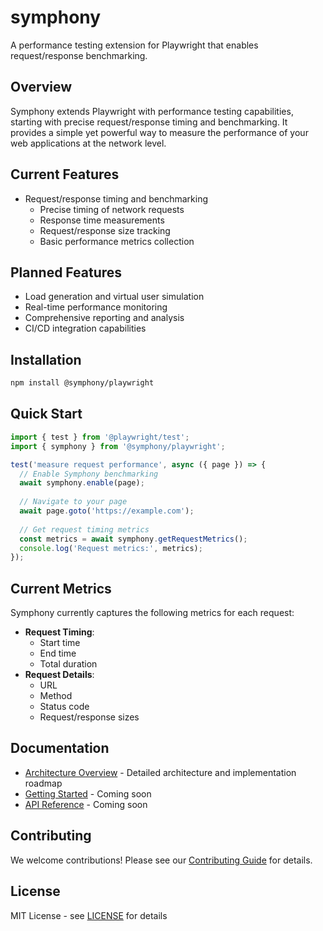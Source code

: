 # symphony
A performance testing extension for Playwright that enables request/response benchmarking.

## Overview

Symphony extends Playwright with performance testing capabilities, starting with precise request/response timing and benchmarking. It provides a simple yet powerful way to measure the performance of your web applications at the network level.

## Current Features

- Request/response timing and benchmarking
  - Precise timing of network requests
  - Response time measurements
  - Request/response size tracking
  - Basic performance metrics collection

## Planned Features

- Load generation and virtual user simulation
- Real-time performance monitoring
- Comprehensive reporting and analysis
- CI/CD integration capabilities

## Installation

```bash
npm install @symphony/playwright
```

## Quick Start

```typescript
import { test } from '@playwright/test';
import { symphony } from '@symphony/playwright';

test('measure request performance', async ({ page }) => {
  // Enable Symphony benchmarking
  await symphony.enable(page);
  
  // Navigate to your page
  await page.goto('https://example.com');
  
  // Get request timing metrics
  const metrics = await symphony.getRequestMetrics();
  console.log('Request metrics:', metrics);
});
```

## Current Metrics

Symphony currently captures the following metrics for each request:

- **Request Timing**: 
  - Start time
  - End time
  - Total duration
- **Request Details**:
  - URL
  - Method
  - Status code
  - Request/response sizes

## Documentation

- [Architecture Overview](ARCHITECTURE.md) - Detailed architecture and implementation roadmap
- [Getting Started](docs/getting-started.md) - Coming soon
- [API Reference](docs/api.md) - Coming soon

## Contributing

We welcome contributions! Please see our [Contributing Guide](CONTRIBUTING.md) for details.

## License

MIT License - see [LICENSE](LICENSE) for details
